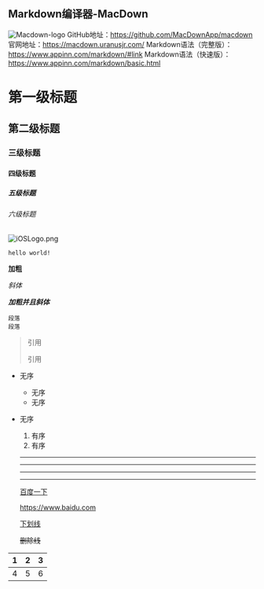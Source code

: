
## Markdown编译器-MacDown 
![Macdown-logo](http://macdown.uranusjr.com/static/images/logo-160.png)
GitHub地址：https://github.com/MacDownApp/macdown 
官网地址：https://macdown.uranusjr.com/ 
Markdown语法（完整版）：https://www.appinn.com/markdown/#link 
Markdown语法（快速版）：https://www.appinn.com/markdown/basic.html


# 第一级标题
## 第二级标题
### 三级标题
#### 四级标题
##### 五级标题
###### 六级标题

![iOSLogo.png](https://i.loli.net/2019/04/18/5cb8616f41da1.png)



`hello world!`

**加粗**

*斜体*

***加粗并且斜体***

```
段落
段落
```



> 引用
>
> 引用



* 无序

  * 无序
  * 无序

* 无序

  

  1. 有序
  2. 有序

  

  -----

  -----------------

  --------

  ---------

  

  [百度一下](https://www.baidu.com)

  <https://www.baidu.com>

  <u>下划线</u>

  ~~删除线~~


|   1   |  2    | 3     |
| ---- | ---- | ---- |
| 4     | 5     |6      |

  



  






